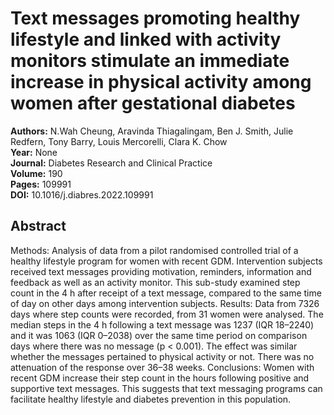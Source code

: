 # Text messages promoting healthy lifestyle and linked with activity monitors stimulate an immediate increase in physical activity among women after gestational diabetes

**Authors:** N.Wah Cheung, Aravinda Thiagalingam, Ben J. Smith, Julie Redfern, Tony Barry, Louis Mercorelli, Clara K. Chow  
**Year:** None  
**Journal:** Diabetes Research and Clinical Practice  
**Volume:** 190  
**Pages:** 109991  
**DOI:** 10.1016/j.diabres.2022.109991  

## Abstract
Methods: Analysis of data from a pilot randomised controlled trial of a healthy lifestyle program for women with recent GDM. Intervention subjects received text messages providing motivation, reminders, information and feedback as well as an activity monitor. This sub-study examined step count in the 4 h after receipt of a text message, compared to the same time of day on other days among intervention subjects.
Results: Data from 7326 days where step counts were recorded, from 31 women were analysed. The median steps in the 4 h following a text message was 1237 (IQR 18–2240) and it was 1063 (IQR 0–2038) over the same time period on comparison days where there was no message (p < 0.001). The effect was similar whether the messages pertained to physical activity or not. There was no attenuation of the response over 36–38 weeks.
Conclusions: Women with recent GDM increase their step count in the hours following positive and supportive text messages. This suggests that text messaging programs can facilitate healthy lifestyle and diabetes prevention in this population.

